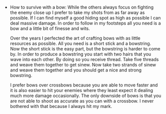- How to survive with a bow:
  While the others always focus on fighting the enemy close up I prefer to take my shots from as far away as possible. If I can find myself a good hiding spot as high as possible I can deal massive damage. In order to follow in my footsteps all you need is a bow and a little bit of finesse and wits. 
  
  Over the years I perfected the art of crafting bows with as little resources as possible. All you need is a short stick and a bowstring. Now the short stick is the easy part, but the bowstring is harder to come by. In order to produce a bowstring you start with two hairs that you wave into each other. By doing so you receive thread. Take five threads and weave them together to get sinew. Now take two strands of sinew and weave them together and you should get a nice and strong bowstring.
  
  I prefer bows over crossbows because you are able to move faster and it is also easier to hit your enemies where they least expect it dealing much more damage occasionally. The only downside of bows is that you are not able to shoot as accurate as you can with a crossbow. I never bothered with that because I always hit my mark.